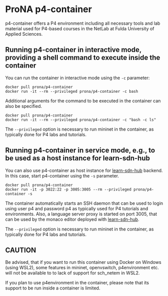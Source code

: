 # ProNA p4-container

p4-container offers a P4 environment including all necessary tools and lab material used for P4-based courses in the NetLab at Fulda University of Applied Sciences. 

## Running p4-container in interactive mode, providing a shell command to execute inside the container

You can run the container in interactive mode using the ```-c``` parameter:

```
docker pull prona/p4-container
docker run -it --rm --privileged prona/p4-container -c bash
```

Additional arguments for the command to be executed in the container can also be specified.

```
docker pull prona/p4-container
docker run -it --rm --privileged prona/p4-container -c "bash -c ls"
```

The ```--privileged``` option is necessary to run mininet in the container, as typically done for P4 labs and tutorials.

## Running p4-container in service mode, e.g., to be used as a host instance for learn-sdn-hub

You can also use p4-container as host instance for [learn-sdn-hub](https://github.com/prona-p4-learning-platform/learn-sdn-hub) backend. In this case, start p4-container using the ```-s``` parameter.

```
docker pull prona/p4-container
docker run -it -p 3022:22 -p 3005:3005 --rm --privileged prona/p4-container -s
```

The container automatically starts an SSH daemon that can be used to login using user p4 and password p4 as typically used for P4 tutorials and environments. Also, a language server proxy is started on port 3005, that can be used by the monaco editor deployed with [learn-sdn-hub](https://github.com/prona-p4-learning-platform/learn-sdn-hub).

The ```--privileged``` option is necessary to run mininet in the container, as typically done for P4 labs and tutorials.

## CAUTION

Be advised, that if you want to run this container using Docker on Windows (using WSL2), some features in mininet, openvswitch, p4environment etc. will not be available to to lack of support for sch_netem in WSL2.

If you plan to use p4environment in the container, please note that its support to be run inside a container is limited.
